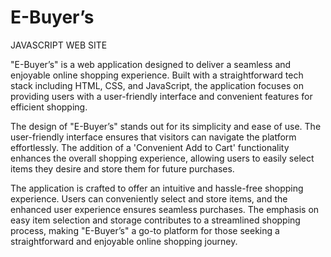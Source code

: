 # E-Buyer’s
JAVASCRIPT WEB SITE


"E-Buyer’s" is a web application designed to deliver a seamless and enjoyable online shopping experience. Built with a straightforward tech stack including HTML, CSS, and JavaScript, the application focuses on providing users with a user-friendly interface and convenient features for efficient shopping.

The design of "E-Buyer’s" stands out for its simplicity and ease of use. The user-friendly interface ensures that visitors can navigate the platform effortlessly. The addition of a 'Convenient Add to Cart' functionality enhances the overall shopping experience, allowing users to easily select items they desire and store them for future purchases.

The application is crafted to offer an intuitive and hassle-free shopping experience. Users can conveniently select and store items, and the enhanced user experience ensures seamless purchases. The emphasis on easy item selection and storage contributes to a streamlined shopping process, making "E-Buyer’s" a go-to platform for those seeking a straightforward and enjoyable online shopping journey.

